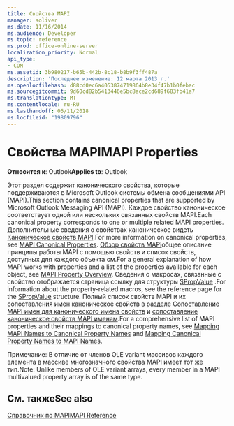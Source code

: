 ```yaml
---
title: Свойства MAPI
manager: soliver
ms.date: 11/16/2014
ms.audience: Developer
ms.topic: reference
ms.prod: office-online-server
localization_priority: Normal
api_type:
- COM
ms.assetid: 3b980217-b65b-442b-8c18-b8b9f3ff487a
description: 'Последнее изменение: 12 марта 2013 г.'
ms.openlocfilehash: d88cd0ec6a4053874719864b8e34f47b1b0febac
ms.sourcegitcommit: 9d60cd82b5413446e5bc8ace2cd689f683fb41a7
ms.translationtype: MT
ms.contentlocale: ru-RU
ms.lasthandoff: 06/11/2018
ms.locfileid: "19809796"
---
```

# <a name="mapi-properties"></a><span data-ttu-id="a46bb-103">Свойства MAPI</span><span class="sxs-lookup"><span data-stu-id="a46bb-103">MAPI Properties</span></span>

 
  
<span data-ttu-id="a46bb-104">**Относится к**: Outlook</span><span class="sxs-lookup"><span data-stu-id="a46bb-104">**Applies to**: Outlook</span></span> 
  
<span data-ttu-id="a46bb-105">Этот раздел содержит канонического свойства, которые поддерживаются в Microsoft Outlook системы обмена сообщениями API (MAPI).</span><span class="sxs-lookup"><span data-stu-id="a46bb-105">This section contains canonical properties that are supported by Microsoft Outlook Messaging API (MAPI).</span></span> <span data-ttu-id="a46bb-106">Каждое свойство каноническое соответствует одной или нескольких связанных свойств MAPI.</span><span class="sxs-lookup"><span data-stu-id="a46bb-106">Each canonical property corresponds to one or multiple related MAPI properties.</span></span> <span data-ttu-id="a46bb-107">Дополнительные сведения о свойствах каноническое видеть [Каноническое свойств MAPI](mapi-canonical-properties.md).</span><span class="sxs-lookup"><span data-stu-id="a46bb-107">For more information on canonical properties, see [MAPI Canonical Properties](mapi-canonical-properties.md).</span></span> <span data-ttu-id="a46bb-108">[Обзор свойств MAPI](mapi-property-overview.md)общее описание принципы работы MAPI с помощью свойств и список свойств, доступных для каждого объекта см.</span><span class="sxs-lookup"><span data-stu-id="a46bb-108">For a general explanation of how MAPI works with properties and a list of the properties available for each object, see [MAPI Property Overview](mapi-property-overview.md).</span></span> <span data-ttu-id="a46bb-109">Сведения о макросах, связанные с свойство отображается страница ссылку для структуры [SPropValue](spropvalue.md) .</span><span class="sxs-lookup"><span data-stu-id="a46bb-109">For information about the property-related macros, see the reference page for the [SPropValue](spropvalue.md) structure.</span></span> <span data-ttu-id="a46bb-110">Полный список свойств MAPI и их сопоставления имен каноническое свойств в разделе [Сопоставление MAPI имен для канонического имена свойств](mapping-mapi-names-to-canonical-property-names.md) и [сопоставление каноническое свойств MAPI именам](mapping-canonical-property-names-to-mapi-names.md).</span><span class="sxs-lookup"><span data-stu-id="a46bb-110">For a comprehensive list of MAPI properties and their mappings to canonical property names, see [Mapping MAPI Names to Canonical Property Names](mapping-mapi-names-to-canonical-property-names.md) and [Mapping Canonical Property Names to MAPI Names](mapping-canonical-property-names-to-mapi-names.md).</span></span> 
  
<span data-ttu-id="a46bb-111">Примечание: В отличие от членов OLE variant массивов каждого элемента в массиве многозначного свойства MAPI имеет тот же тип.</span><span class="sxs-lookup"><span data-stu-id="a46bb-111">Note: Unlike members of OLE variant arrays, every member in a MAPI multivalued property array is of the same type.</span></span> 
  
## <a name="see-also"></a><span data-ttu-id="a46bb-112">См. также</span><span class="sxs-lookup"><span data-stu-id="a46bb-112">See also</span></span>



[<span data-ttu-id="a46bb-113">Справочник по MAPI</span><span class="sxs-lookup"><span data-stu-id="a46bb-113">MAPI Reference</span></span>](mapi-reference.md)

